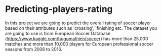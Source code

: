 # Predicting-players-rating
In this project we are going to predict the overall rating of soccer player based on their attributes such as 'crossing', 'finishing etc. The dataset you are going to use is from European Soccer Database (https://www.kaggle.com/hugomathien/soccer) has more than 25,000 matches and more than 10,000 players for European professional soccer seasons from 2008 to 2016.
